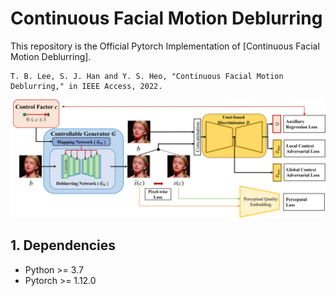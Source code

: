 # Continuous Facial Motion Deblurring

This repository is the Official Pytorch Implementation of [Continuous Facial Motion Deblurring].
```
T. B. Lee, S. J. Han and Y. S. Heo, "Continuous Facial Motion Deblurring," in IEEE Access, 2022.
```

![CFMDGAN](/images/overview_cfmd_gan.png)

## 1. Dependencies
+ Python >= 3.7
+ Pytorch >= 1.12.0


